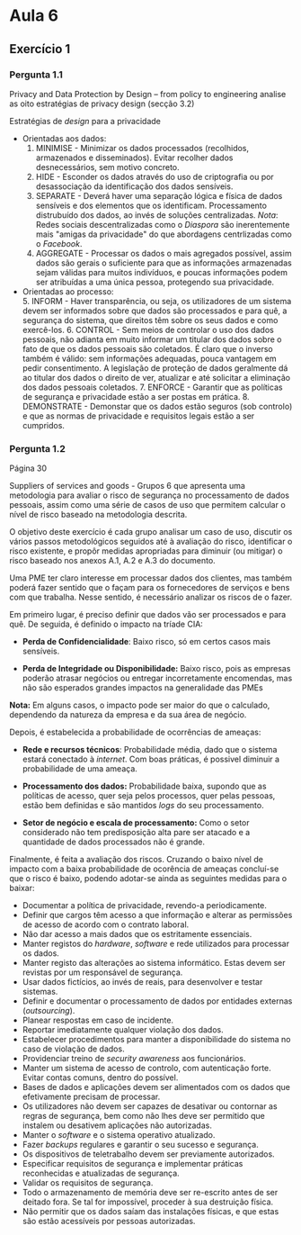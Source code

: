 # Aula 6

## Exercício 1

### Pergunta 1.1
 Privacy and Data Protection by Design – from policy to engineering analise as oito estratégias de privacy design (secção 3.2)

Estratégias de *design* para a privacidade
* Orientadas aos dados:  
  1. MINIMISE - Minimizar os dados processados (recolhidos, armazenados e disseminados). Evitar recolher dados desnecessários, sem motivo concreto.
  2. HIDE - Esconder os dados através do uso de criptografia ou por desassociação da identificação dos dados sensíveis.
  3. SEPARATE - Deverá haver uma separação lógica e física de dados sensíveis e dos elementos que os identificam. Processamento distrubuído dos dados, ao invés de soluções centralizadas.
  *Nota*: Redes sociais descentralizadas como o *Diaspora* são inerentemente mais "amigas da privacidade" do que abordagens centrlizadas como o *Facebook*.
  4. AGGREGATE - Processar os dados o mais agregados possível, assim dados são gerais o suficiente para que as informações armazenadas sejam válidas para muitos indivíduos, e poucas informações podem ser atribuídas a uma única pessoa, protegendo sua privacidade.
* Orientadas ao processo:    
    5. INFORM - Haver transparência, ou seja, os utilizadores de um sistema devem ser informados sobre que dados são processados e para quê, a segurança do sistema, que direitos têm sobre os seus dados e como exercê-los.
    6. CONTROL - Sem meios ​​de controlar o uso dos dados pessoais, não adianta em muito informar um titular dos dados sobre o fato de que os dados pessoais são coletados. É claro que o inverso também é válido: sem informações adequadas, pouca vantagem em pedir consentimento. A legislação de proteção de dados geralmente dá ao titular dos dados o direito de ver, atualizar e até solicitar a eliminação dos dados pessoais coletados.
    7. ENFORCE - Garantir que as políticas de segurança e privacidade estão a ser postas em prática.
    8. DEMONSTRATE - Demonstar que os dados estão seguros (sob controlo) e que as normas de privacidade e requisitos legais estão a ser cumpridos. 

### Pergunta 1.2
Página 30

Suppliers of services and goods - Grupos 6
 que apresenta uma metodologia para avaliar o risco de segurança no processamento de dados pessoais, assim como uma série de casos de uso que permitem calcular o nível de risco baseado na metodologia descrita.

O objetivo deste exercício é cada grupo analisar um caso de uso, discutir os vários passos metodológicos seguidos até à avaliação do risco, identificar o risco existente, e propôr medidas apropriadas para diminuir (ou mitigar) o risco baseado nos anexos A.1, A.2 e A.3 do documento.

Uma PME ter claro interesse em processar dados dos clientes, mas também poderá fazer sentido que o façam para os fornecedores de serviços e bens com que trabalha. Nesse sentido, é necessário analizar os riscos de o fazer.

Em primeiro lugar, é preciso definir que dados vão ser processados e para quê. De seguida, é definido o impacto na tríade CIA:

* **Perda de Confidencialidade**: Baixo risco, só em certos casos mais sensíveis.

* **Perda de Integridade ou Disponibilidade:** Baixo risco, pois as empresas poderão atrasar negócios ou entregar incorretamente encomendas, mas não são esperados grandes impactos na generalidade das PMEs

**Nota:** Em alguns casos, o impacto pode ser maior do que o calculado, dependendo da natureza da empresa e da sua área de negócio.

Depois, é estabelecida a probabilidade de ocorrências de ameaças:

* **Rede e recursos técnicos**: Probabilidade média, dado que o sistema estará conectado à *internet*. Com boas práticas, é possivel diminuir a probabilidade de uma ameaça.
* **Processamento dos dados:** Probabilidade baixa, supondo que as políticas de acesso, quer seja pelos processos, quer pelas pessoas, estão bem definidas e são mantidos *logs* do seu processamento.

* **Setor de negócio e escala de processamento:** Como o setor considerado não tem predisposição alta pare ser atacado e a quantidade de dados processados não é grande.

Finalmente, é feita a avaliação dos riscos. Cruzando o baixo nível de impacto com a baixa probabilidade de ocorência de ameaças concluí-se que o risco é baixo, podendo adotar-se ainda as seguintes medidas para o baixar:

  * Documentar a política de privacidade, revendo-a periodicamente.
  * Definir que cargos têm acesso a que informação e alterar as permissões de acesso de acordo com o contrato laboral. 
  * Não dar acesso a mais dados que os estritamente essenciais.
  * Manter registos do *hardware*, *software* e rede utilizados para processar os dados.
  * Manter registo das alterações ao sistema informático. Estas devem ser revistas por um responsável de segurança.
  * Usar dados fictícios, ao invés de reais, para desenvolver e testar sistemas.
  * Definir e documentar o processamento de dados por entidades externas (*outsourcing*).
  * Planear respostas em caso de incidente.
  * Reportar imediatamente qualquer violação dos dados.
  * Estabelecer procedimentos para manter a disponibilidade do sistema no caso de violação de dados.
  * Providenciar treino de *security awareness* aos funcionários.
  * Manter um sistema de acesso de controlo, com autenticação forte. Evitar contas comuns, dentro do possível. 
  * Bases de dados e aplicações devem ser alimentados com os dados que efetivamente precisam de processar.
  * Os utilizadores não devem ser capazes de desativar ou contornar as regras de segurança, bem como não lhes deve ser permitido que instalem ou desativem aplicações não autorizadas.
  * Manter o *software* e o sistema operativo atualizado.
  * Fazer *backups* regulares e garantir o seu sucesso e segurança.
  * Os dispositivos de teletrabalho devem ser previamente autorizados.
  * Especificar requisitos de segurança e implementar práticas reconhecidas e atualizadas de segurança.
  * Validar os requisitos de segurança.
  * Todo o armazenamento de memória deve ser re-escrito antes de ser deitado fora. Se tal for impossível, proceder à sua destruição física.
  * Não permitir que os dados saíam das instalações físicas, e que estas são estão acessíveis por pessoas autorizadas.